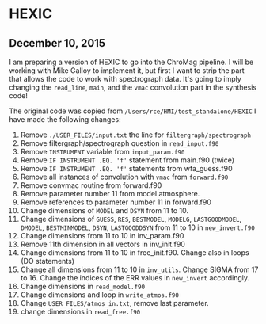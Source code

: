 # HEXIC

## December 10, 2015

I am preparing a version of HEXIC to go into the ChroMag pipeline. I will be
working with Mike Galloy to implement it, but first I want to strip the part
that allows the code to work with spectrograph data. It's going to imply
changing the `read_line`, `main`, and the `vmac` convolution part in the synthesis
code!

The original code was copied from `/Users/rce/HMI/test_standalone/HEXIC` I have
made the following changes:

1. Remove `./USER_FILES/input.txt` the line for `filtergraph/spectrograph`
2. Remove filtergraph/spectrograph question in `read_input.f90`
3. Remove `INSTRUMENT` variable from `input_param.f90`
4. Remove `IF INSTRUMENT .EQ. 'f'` statement from main.f90 (twice)
5. Remove `IF INSTRUMENT .EQ. 'f'` statements from wfa_guess.f90
6. Remove all instances of convolution with `vmac` from `forward.f90`
7. Remove convmac routine from forward.f90
8. Remove parameter number 11 from model atmosphere.
9. Remove references to parameter number 11 in forward.f90
10. Change dimensions of `MODEL` and `DSYN` from 11 to 10.
11. Change dimensions of `GUESS`, `RES`, `BESTMODEL`, `MODELG`, `LASTGOODMODEL`, `DMODEL`, `BESTMINMODEL`, `DSYN`, `LASTGOODDSYN` from 11 to 10 in `new_invert.f90`
12. Change dimensions from 11 to 10 in inv_param.f90
13. Remove 11th dimension in all vectors in inv_init.f90
14. Change dimensions from 11 to 10 in free_init.f90. Change also in loops (DO statements)
15. Change all dimensions from 11 to 10 in `inv_utils`. Change SIGMA from 17 to 16. Change the indices of the ERR values in `new_invert` accordingly.
16. Change dimensions in `read_model.f90`
17. Change dimensions and loop in `write_atmos.f90`
18. Change `USER_FILES/atmos_in.txt`, remove last parameter.
19. change dimensions in `read_free.f90`
